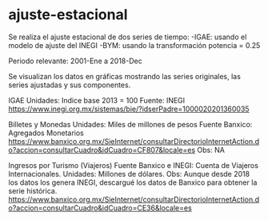 # ajuste-estacional
Se realiza el ajuste estacional de dos series de tiempo: 
-IGAE: usando el modelo de ajuste del INEGI
-BYM: usando la transformación potencia = 0.25

Periodo relevante: 2001-Ene a 2018-Dec

Se visualizan los datos en gráficas mostrando las series originales, las series ajustadas y sus componentes.

IGAE
Unidades: Indice base 2013 = 100
Fuente: INEGI
https://www.inegi.org.mx/sistemas/bie/?idserPadre=1000020201360035

Billetes y Monedas
Unidades: Miles de millones de pesos
Fuente Banxico: Agregados Monetarios
https://www.banxico.org.mx/SieInternet/consultarDirectorioInternetAction.do?accion=consultarCuadro&idCuadro=CF807&locale=es
Obs: NA

Ingresos por Turismo (Viajeros)
Fuente Banxico e INEGI: Cuenta de Viajeros Internacionales.
Unidades: Millones de dólares.
Obs: Aunque desde 2018 los datos los genera INEGI, descargué los datos de Banxico para obtener la serie histórica. 
https://www.banxico.org.mx/SieInternet/consultarDirectorioInternetAction.do?accion=consultarCuadro&idCuadro=CE36&locale=es
